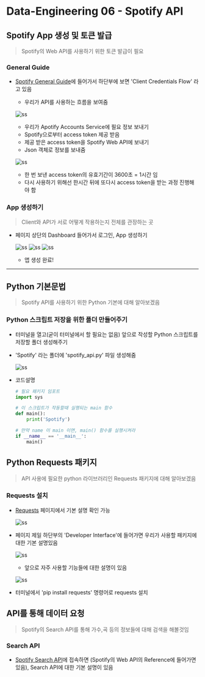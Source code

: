 # Data-Engineering 06 - Spotify API

## Spotify App 생성 및 토큰 발급
> Spotify의 Web API를 사용하기 위한 토큰 발급이 필요

### General Guide
- [Spotify General Guide](https://developer.spotify.com/documentation/general/guides/authorization-guide/)에 들어가서 하단부에 보면 'Client Credentials Flow' 라고 있음
    - 우리가 API를 사용하는 흐름을 보여줌

  ![ss](DE_img/screenshot75.png)
  - 우리가 Apotify Accounts Service에 필요 정보 보내기
  - Spotify으로부터 access token 제공 받음
  - 제공 받은 access token을 Spotify Web API에 보내기
  - Json 객체로 정보를 보내줌

  ![ss](DE_img/screenshot76.png)
  - 한 번 보낸 access token의 유효기간이 3600초 = 1시간 임
  - 다시 사용하기 위해선 한시간 뒤에 또다시 access token을 받는 과정 진행해야 함

### App 생성하기
> Client와 API가 서로 어떻게 작용하는지 전체를 관장하는 곳
- 페이지 상단의 Dashboard 들어가서 로그인, App 생성하기

  ![ss](DE_img/screenshot77.png)
  ![ss](DE_img/screenshot78.png)
  ![ss](DE_img/screenshot79.png)
  - 앱 생성 완료!

---

## Python 기본문법
> Spotify API를 사용하기 위한 Python 기본에 대해 알아보겠음

### Python 스크립트 저장을 위한 폴더 만들어주기
- 터미널을 열고(굳이 터미널에서 할 필요는 없음) 앞으로 작성할 Python 스크립트를 저장할 폴더 생성해주기
- 'Spotify' 라는 폴더에 'spotify_api.py' 파일 생성해줌

  ![ss](DE_img/screenshot80.png)

- 코드설명

  ```python
  # 필요 패키지 임포트
  import sys

  # 이 스크립트가 작동할때 실행되는 main 함수
  def main():
      print('Spotify')

  # 만약 name 이 main 이면, main() 함수를 실행시켜라
  if __name__ == '__main__':
      main()

  ```

## Python Requests 패키지
> API 사용에 필요한 python 라이브러리인 Requests 패키지에 대해 알아보겠음

### Requests 설치
- [Requests](https://requests.readthedocs.io/en/master/) 페이지에서 기본 설명 확인 가능

  ![ss](DE_img/screenshot81.png)

- 페이지 제일 하단부의 'Developer Interface'에 들어가면 우리가 사용할 패키지에 대한 기본 설명있음

  ![ss](DE_img/screenshot82.png)

  - 앞으로 자주 사용할 기능들에 대한 설명이 있음

  ![ss](DE_img/screenshot83.png)

- 터미널에서 'pip install requests' 명령어로 requests 설치

## API를 통해 데이터 요청
> Spotify의 Search API를 통해 가수,곡 등의 정보들에 대해 검색을 해볼것임

### Search API
- [Spotify Search API](https://developer.spotify.com/documentation/web-api/reference/search/search/)에 접속하면 (Spotify의 Web API의 Reference에 들어가면 있음), Search API에 대한 기본 설명이 있음
